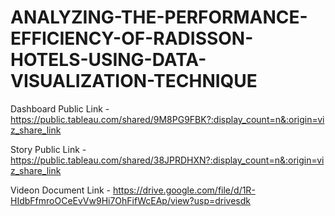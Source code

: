 # ANALYZING-THE-PERFORMANCE-EFFICIENCY-OF-RADISSON-HOTELS-USING-DATA-VISUALIZATION-TECHNIQUE


Dashboard Public Link - https://public.tableau.com/shared/9M8PG9FBK?:display_count=n&:origin=viz_share_link

Story Public Link - https://public.tableau.com/shared/38JPRDHXN?:display_count=n&:origin=viz_share_link

Videon Document Link - https://drive.google.com/file/d/1R-HIdbFfmroOCeEvVw9Hi7OhFifWcEAp/view?usp=drivesdk
